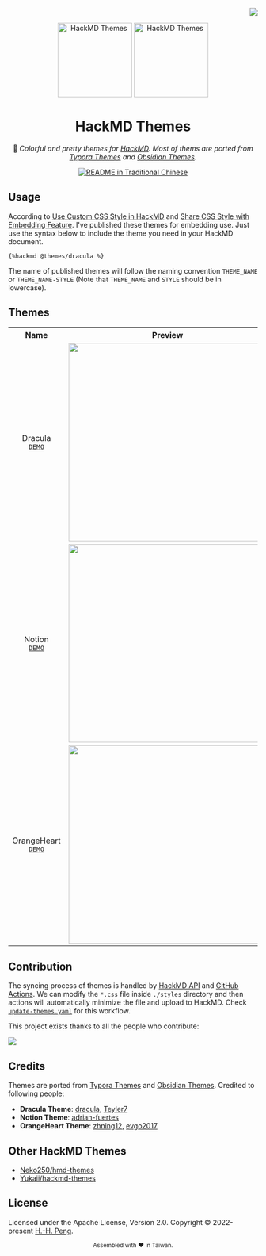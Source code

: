 <!-- badges -->
<div align="right">

  [![](https://img.shields.io/github/license/Hsins/hackmd-themes.svg?style=flat-square)](./LICENSE)

</div>

<!-- logo, title and description -->
<div align="center">

  <img src="https://user-images.githubusercontent.com/26391143/156984836-38acacee-f510-474c-9b8a-6da4b855f653.png#gh-dark-mode-only" alt="HackMD Themes" height="150px">
  <img src="https://user-images.githubusercontent.com/26391143/156984539-606601e9-ad2c-48d6-a783-f6a95bf0bd44.png#gh-light-mode-only" alt="HackMD Themes" height="150px">

# HackMD Themes

🎨 _Colorful and pretty themes for [HackMD](https://hackmd.io/). Most of thems are ported from [Typora Themes](https://theme.typora.io/) and [Obsidian Themes](https://github.com/kmaasrud/awesome-obsidian#themes)._

<!-- Badges -->
[![README in Traditional Chinese](https://img.shields.io/badge/README-繁體中文-8CA1AF.svg?logo=read-the-docs&style=flat-square)](./README_zh-TW.md)

</div>

## Usage

According to [Use Custom CSS Style in HackMD](https://hackmd.io/@hackmd/hackmd-new-blog#%E5%9C%A8-HackMD-%E8%87%AA%E8%A8%82%E7%AD%86%E8%A8%98%E6%A8%A3%E5%BC%8F%E8%A1%A8) and [Share CSS Style with Embedding Feature](https://hackmd.io/@hackmd/hackmd-new-blog#%E4%BD%BF%E7%94%A8%E5%85%A7%E5%B5%8C%E7%AD%86%E8%A8%98%E5%8A%9F%E8%83%BD%E5%85%B1%E7%94%A8%E7%AD%86%E8%A8%98%E6%A8%A3%E5%BC%8F%E8%A1%A8). I've published these themes for embedding use. Just use the syntax below to include the theme you need in your HackMD document.

```
{%hackmd @themes/dracula %}
```

The name of published themes will follow the naming convention `THEME_NAME` or `THEME_NAME-STYLE` (Note that `THEME_NAME` and `STYLE` should be in lowercase).

## Themes

<table>
<tr>
  <th> Name </th>
  <th> Preview </th>
  <th> Embed Snippet </th>
</tr>
<tr>
<td align="center">

Dracula <br> <tt>[DEMO](https://hackmd.io/@themes/demo-dracula)</tt> 
  
</td>
<td align="center">

<img src="https://i.imgur.com/67hTXQp.png" width="400">

</td>
<td align="center">

```
{%hackmd @Hsins/theme-dracula %}
```

</td>
</tr>
<tr>
<td align="center">

Notion <br> <tt>[DEMO](https://hackmd.io/@themes/demo-notion)</tt> 
  
</td>
<td align="center">

<img src="https://i.imgur.com/vVHOEwy.png" width="400">

</td>
<td align="center">

```
{%hackmd @themes/notion %}
```

</td>
</tr>
</tr>
<tr>
<td align="center">

OrangeHeart <br> <tt>[DEMO](https://hackmd.io/@themes/demo-orangeheart)</tt> 
  
</td>
<td align="center">

<img src="https://i.imgur.com/G2dcJh9.png" width="400">

</td>
<td align="center">

```
{%hackmd @themes/orangeheart %}
```

</td>
</tr>
</table>

## Contribution

The syncing process of themes is handled by [HackMD API](https://hackmd.io/@hackmd-api/developer-portal/) and [GitHub Actions](https://github.com/features/actions). We can modify the `*.css` file inside `./styles` directory and then actions will automatically minimize the file and upload to HackMD. Check [`update-themes.yaml`](./.github/workflows/update-themes.yaml) for this workflow.

This project exists thanks to all the people who contribute:

<a href="https://github.com/Hsins/hackmd-themes/graphs/contributors">
  <img src="https://contrib.rocks/image?repo=Hsins/hackmd-themes" />
</a>

## Credits

Themes are ported from [Typora Themes](https://theme.typora.io/) and [Obsidian Themes](https://github.com/kmaasrud/awesome-obsidian#themes). Credited to following people:

- **Dracula Theme**: [dracula](https://github.com/dracula), [Teyler7](https://github.com/Teyler7)
- **Notion Theme**: [adrian-fuertes](https://github.com/adrian-fuertes)
- **OrangeHeart Theme**: [zhning12](https://github.com/zhning12), [evgo2017](https://github.com/evgo2017)

## Other HackMD Themes

- [Neko250/hmd-themes](https://github.com/Neko250/hmd-themes)
- [Yukaii/hackmd-themes](https://github.com/Yukaii/hackmd-themes)

## License

Licensed under the Apache License, Version 2.0. Copyright © 2022-present [H.-H. Peng](https://github.com/Hsins).

<div align="center">
  <sub>Assembled with ❤️ in Taiwan.</sub>
</div>
